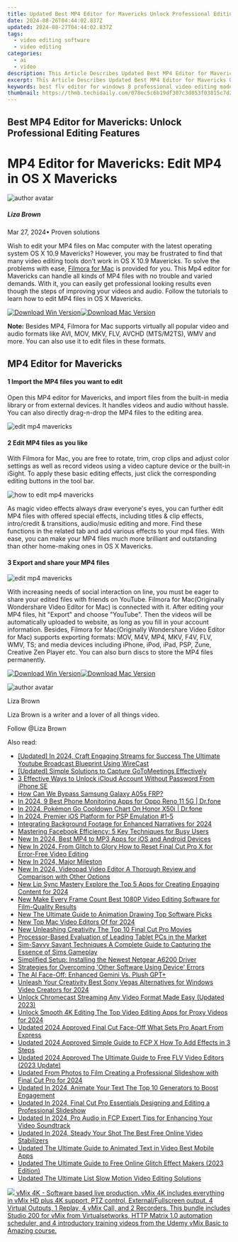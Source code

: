 ```yaml
---
title: Updated Best MP4 Editor for Mavericks Unlock Professional Editing Features
date: 2024-08-26T04:44:02.837Z
updated: 2024-08-27T04:44:02.837Z
tags: 
  - video editing software
  - video editing
categories: 
  - ai
  - video
description: This Article Describes Updated Best MP4 Editor for Mavericks Unlock Professional Editing Features
excerpt: This Article Describes Updated Best MP4 Editor for Mavericks Unlock Professional Editing Features
keywords: best flv editor for windows 8 professional video editing made easy,best mp4 editor for mavericks unlock professional editing features,top rated mp4 editor for windows 8 professional results made easy,best mp4 editor for mac mavericks easy video editing,top rated flv editor for windows 8 unlock professional video editing,top rated mp4 editor for mavericks unlock advanced features,top mp4 editor for windows 8 professional video editing made easy
thumbnail: https://thmb.techidaily.com/078ec5c6b19df307c3d053f03815c7d21ecece8ed3226ebe1d118a70909568e6.jpg
---
```


## Best MP4 Editor for Mavericks: Unlock Professional Editing Features

# MP4 Editor for Mavericks: Edit MP4 in OS X Mavericks

![author avatar](https://lh5.googleusercontent.com/-AIMmjowaFs4/AAAAAAAAAAI/AAAAAAAAABc/Y5UmwDaI7HU/s250-c-k/photo.jpg)

##### Liza Brown

 Mar 27, 2024• Proven solutions

Wish to edit your MP4 files on Mac computer with the latest operating system OS X 10.9 Mavericks? However, you may be frustrated to find that many video editing tools don't work in OS X 10.9 Mavericks. To solve the problems with ease, [Filmora for Mac](https://tools.techidaily.com/wondershare/filmora/download/) is provided for you. This Mp4 editor for Mavericks can handle all kinds of MP4 files with no trouble and varied demands. With it, you can easily get professional looking results even though the steps of improving your videos and audio. Follow the tutorials to learn how to edit MP4 files in OS X Mavericks.

[![Download Win Version](https://images.wondershare.com/filmora/guide/download-btn-win.jpg)](https://tools.techidaily.com/wondershare/filmora/download/)[![Download Mac Version](https://images.wondershare.com/filmora/guide/download-btn-mac.jpg)](https://tools.techidaily.com/wondershare/filmora/download/)

**Note:** Besides MP4, Filmora for Mac supports virtually all popular video and audio formats like AVI, MOV, MKV, FLV, AVCHD (MTS/M2TS), WMV and more. You can also use it to edit files in these formats.

## MP4 Editor for Mavericks

#### 1 Import the MP4 files you want to edit

Open this MP4 editor for Mavericks, and import files from the built-in media library or from external devices. It handles videos and audio without hassle. You can also directly drag-n-drop the MP4 files to the editing area.

![edit mp4 mavericks](https://images.wondershare.com/guide/images/mac-vivideo/mac-vivideo-add-files.jpg)

#### 2 Edit MP4 files as you like

With Filmora for Mac, you are free to rotate, trim, crop clips and adjust color settings as well as record videos using a video capture device or the built-in iSight. To apply these basic editing effects, just click the corresponding editing buttons in the tool bar.

![how to edit mp4 mavericks](https://images.wondershare.com/guide/images/mac-vivideo/mac-vivideo-start-to-edit.jpg)

As magic video effects always draw everyone's eyes, you can further edit MP4 files with offered special effects, including titles & clip effects, intro/credit & transitions, audio/music editing and more. Find these functions in the related tab and add various effects to your mp4 files. With ease, you can make your MP4 files much more brilliant and outstanding than other home-making ones in OS X Mavericks.

#### 3 Export and share your MP4 files

![edit mp4 mavericks](https://images.wondershare.com/guide/images/mac-vivideo/mac-vivideo-output.jpg)

With increasing needs of social interaction on line, you must be eager to share your edited files with friends on YouTube. Filmora for Mac(Originally Wondershare Video Editor for Mac) is connected with it. After editing your MP4 files, hit "Export" and choose "YouTube". Then the videos will be automatically uploaded to website, as long as you fill in your account information. Besides, Filmora for Mac(Originally Wondershare Video Editor for Mac) supports exporting formats: MOV, M4V, MP4, MKV, F4V, FLV, WMV, TS; and media devices including iPhone, iPod, iPad, PSP, Zune, Creative Zen Player etc. You can also burn discs to store the MP4 files permanently.

[![Download Win Version](https://images.wondershare.com/filmora/guide/download-btn-win.jpg)](https://tools.techidaily.com/wondershare/filmora/download/)[![Download Mac Version](https://images.wondershare.com/filmora/guide/download-btn-mac.jpg)](https://tools.techidaily.com/wondershare/filmora/download/)

![author avatar](https://lh5.googleusercontent.com/-AIMmjowaFs4/AAAAAAAAAAI/AAAAAAAAABc/Y5UmwDaI7HU/s250-c-k/photo.jpg)

Liza Brown

Liza Brown is a writer and a lover of all things video.

Follow @Liza Brown

<span class="atpl-alsoreadstyle">Also read:</span>
<div><ul>
<li><a href="https://facebook-video-footage.techidaily.com/updated-in-2024-craft-engaging-streams-for-success-the-ultimate-youtube-broadcast-blueprint-using-wirecast/"><u>[Updated] In 2024, Craft Engaging Streams for Success  The Ultimate Youtube Broadcast Blueprint Using WireCast</u></a></li>
<li><a href="https://digital-screen-recording.techidaily.com/updated-simple-solutions-to-capture-gotomeetings-effectively/"><u>[Updated] Simple Solutions to Capture GoToMeetings Effectively</u></a></li>
<li><a href="https://activate-lock.techidaily.com/3-effective-ways-to-unlock-icloud-account-without-password-from-iphone-se-by-drfone-ios/"><u>3 Effective Ways to Unlock iCloud Account Without Password From iPhone SE</u></a></li>
<li><a href="https://bypass-frp.techidaily.com/how-can-we-bypass-samsung-galaxy-a05s-frp-by-drfone-android/"><u>How Can We Bypass Samsung Galaxy A05s FRP?</u></a></li>
<li><a href="https://android-location-track.techidaily.com/in-2024-9-best-phone-monitoring-apps-for-oppo-reno-11-5g-drfone-by-drfone-virtual-android/"><u>In 2024, 9 Best Phone Monitoring Apps for Oppo Reno 11 5G | Dr.fone</u></a></li>
<li><a href="https://pokemon-go-android.techidaily.com/in-2024-pokemon-go-cooldown-chart-on-honor-x50i-drfone-by-drfone-virtual-android/"><u>In 2024, Pokémon Go Cooldown Chart On Honor X50i | Dr.fone</u></a></li>
<li><a href="https://video-capture.techidaily.com/in-2024-premier-ios-platform-for-psp-emulation-1-5/"><u>In 2024, Premier iOS Platform for PSP Emulation #1-5</u></a></li>
<li><a href="https://extra-approaches.techidaily.com/integrating-background-footage-for-enhanced-narratives-for-2024/"><u>Integrating Background Footage for Enhanced Narratives for 2024</u></a></li>
<li><a href="https://technical-tips.techidaily.com/mastering-facebook-efficiency-5-key-techniques-for-busy-users/"><u>Mastering Facebook Efficiency: 5 Key Techniques for Busy Users</u></a></li>
<li><a href="https://ai-driven-video-production.techidaily.com/new-in-2024-best-mp4-to-mp3-apps-for-ios-and-android-devices/"><u>New In 2024, Best MP4 to MP3 Apps for iOS and Android Devices</u></a></li>
<li><a href="https://ai-driven-video-production.techidaily.com/new-in-2024-from-glitch-to-glory-how-to-reset-final-cut-pro-x-for-error-free-video-editing/"><u>New In 2024, From Glitch to Glory How to Reset Final Cut Pro X for Error-Free Video Editing</u></a></li>
<li><a href="https://ai-driven-video-production.techidaily.com/new-in-2024-major-mileston/"><u>New In 2024, Major Mileston</u></a></li>
<li><a href="https://ai-driven-video-production.techidaily.com/new-in-2024-videopad-video-editor-a-thorough-review-and-comparison-with-other-options/"><u>New In 2024, Videopad Video Editor A Thorough Review and Comparison with Other Options</u></a></li>
<li><a href="https://ai-driven-video-production.techidaily.com/new-lip-sync-mastery-explore-the-top-5-apps-for-creating-engaging-content-for-2024/"><u>New Lip Sync Mastery Explore the Top 5 Apps for Creating Engaging Content for 2024</u></a></li>
<li><a href="https://ai-driven-video-production.techidaily.com/new-make-every-frame-count-best-1080p-video-editing-software-for-film-quality-results/"><u>New Make Every Frame Count Best 1080P Video Editing Software for Film-Quality Results</u></a></li>
<li><a href="https://ai-driven-video-production.techidaily.com/new-the-ultimate-guide-to-animation-drawing-top-software-picks/"><u>New The Ultimate Guide to Animation Drawing Top Software Picks</u></a></li>
<li><a href="https://ai-driven-video-production.techidaily.com/new-top-mac-video-editors-of-for-2024/"><u>New Top Mac Video Editors Of for 2024</u></a></li>
<li><a href="https://ai-driven-video-production.techidaily.com/new-unleashing-creativity-the-top-10-final-cut-pro-movies/"><u>New Unleashing Creativity The Top 10 Final Cut Pro Movies</u></a></li>
<li><a href="https://buynow-tips.techidaily.com/processor-based-evaluation-of-leading-tablet-pcs-in-the-market/"><u>Processor-Based Evaluation of Leading Tablet PCs in the Market</u></a></li>
<li><a href="https://visual-screen-recording.techidaily.com/sim-savvy-savant-techniques-a-complete-guide-to-capturing-the-essence-of-sims-gameplay/"><u>Sim-Savvy Savant Techniques  A Complete Guide to Capturing the Essence of Sims Gameplay</u></a></li>
<li><a href="https://driver-install.techidaily.com/simplified-setup-installing-the-newest-netgear-a6200-driver/"><u>Simplified Setup: Installing the Newest Netgear A6200 Driver</u></a></li>
<li><a href="https://win11.techidaily.com/strategies-for-overcoming-other-software-using-device-errors/"><u>Strategies for Overcoming 'Other Software Using Device' Errors</u></a></li>
<li><a href="https://ai-driven-video-production.techidaily.com/the-ai-face-off-enhanced-gemini-vs-plush-gptplus/"><u>The AI Face-Off: Enhanced Gemini Vs. Plush GPT+</u></a></li>
<li><a href="https://ai-driven-video-production.techidaily.com/unleash-your-creativity-best-sony-vegas-alternatives-for-windows-video-creators-for-2024/"><u>Unleash Your Creativity Best Sony Vegas Alternatives for Windows Video Creators for 2024</u></a></li>
<li><a href="https://ai-driven-video-production.techidaily.com/unlock-chromecast-streaming-any-video-format-made-easy-updated-2023/"><u>Unlock Chromecast Streaming Any Video Format Made Easy (Updated 2023)</u></a></li>
<li><a href="https://ai-driven-video-production.techidaily.com/unlock-smooth-4k-editing-the-top-video-editing-apps-for-proxy-videos-for-2024/"><u>Unlock Smooth 4K Editing The Top Video Editing Apps for Proxy Videos for 2024</u></a></li>
<li><a href="https://ai-driven-video-production.techidaily.com/updated-2024-approved-final-cut-face-off-what-sets-pro-apart-from-express/"><u>Updated 2024 Approved Final Cut Face-Off What Sets Pro Apart From Express</u></a></li>
<li><a href="https://ai-driven-video-production.techidaily.com/updated-2024-approved-simple-guide-to-fcp-x-how-to-add-effects-in-3-steps/"><u>Updated 2024 Approved Simple Guide to FCP X How To Add Effects in 3 Steps</u></a></li>
<li><a href="https://ai-driven-video-production.techidaily.com/updated-2024-approved-the-ultimate-guide-to-free-flv-video-editors-2023-update/"><u>Updated 2024 Approved The Ultimate Guide to Free FLV Video Editors (2023 Update)</u></a></li>
<li><a href="https://ai-driven-video-production.techidaily.com/updated-from-photos-to-film-creating-a-professional-slideshow-with-final-cut-pro-for-2024/"><u>Updated From Photos to Film Creating a Professional Slideshow with Final Cut Pro for 2024</u></a></li>
<li><a href="https://ai-driven-video-production.techidaily.com/updated-in-2024-animate-your-text-the-top-10-generators-to-boost-engagement/"><u>Updated In 2024, Animate Your Text The Top 10 Generators to Boost Engagement</u></a></li>
<li><a href="https://ai-driven-video-production.techidaily.com/updated-in-2024-final-cut-pro-essentials-designing-and-editing-a-professional-slideshow/"><u>Updated In 2024, Final Cut Pro Essentials Designing and Editing a Professional Slideshow</u></a></li>
<li><a href="https://ai-driven-video-production.techidaily.com/updated-in-2024-pro-audio-in-fcp-expert-tips-for-enhancing-your-video-soundtrack/"><u>Updated In 2024, Pro Audio in FCP Expert Tips for Enhancing Your Video Soundtrack</u></a></li>
<li><a href="https://ai-driven-video-production.techidaily.com/updated-in-2024-steady-your-shot-the-best-free-online-video-stabilizers/"><u>Updated In 2024, Steady Your Shot The Best Free Online Video Stabilizers</u></a></li>
<li><a href="https://ai-driven-video-production.techidaily.com/updated-the-ultimate-guide-to-animated-text-in-video-best-mobile-apps/"><u>Updated The Ultimate Guide to Animated Text in Video Best Mobile Apps</u></a></li>
<li><a href="https://ai-driven-video-production.techidaily.com/updated-the-ultimate-guide-to-free-online-glitch-effect-makers-2023-edition/"><u>Updated The Ultimate Guide to Free Online Glitch Effect Makers (2023 Edition)</u></a></li>
<li><a href="https://ai-driven-video-production.techidaily.com/updated-the-ultimate-list-slow-motion-video-editing-solutions/"><u>Updated The Ultimate List Slow Motion Video Editing Solutions</u></a></li>
</ul></div>

<ins class="adsbygoogle"
      style="display:block"
      data-ad-client="ca-pub-7571918770474297"
      data-ad-slot="8358498916"
      data-ad-format="auto"
      data-full-width-responsive="true"></ins>
<!-- affiliate ads begin -->
<a href="https://secure.2checkout.com/order/checkout.php?PRODS=30901369&QTY=1&AFFILIATE=108875&CART=1"> <img src="https://secure.avangate.com/images/merchant/ce9a6fb2becc2d235e62b125e9260102/products/1_copy_vMixCallScreenshot1-large.jpg" border="0"> vMix 4K - Software based live production. vMix 4K includes everything in vMix HD plus 4K support, PTZ control, External/Fullscreen output, 4 Virtual Outputs, 1 Replay, 4 vMix Call, and 2 Recorders. 
This bundle includes Studio 200 for vMix from Virtualsetworks, HTTP Matrix 1.0 automation scheduler, and 4 introductory training videos from the Udemy vMix Basic to Amazing course. </a>
<!-- affiliate ads end -->
